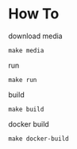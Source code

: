# How To
download media
```
make media
```

run
```
make run
```

build
```
make build
```

docker build
```
make docker-build
```